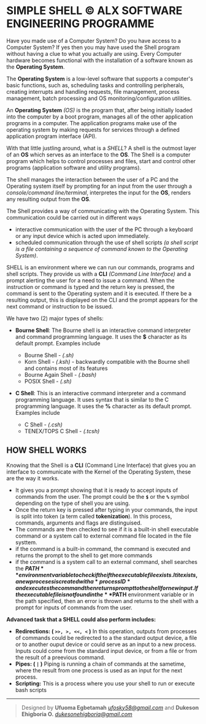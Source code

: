 # SIMPLE SHELL &copy; ALX SOFTWARE ENGINEERING PROGRAMME

Have you made use of a Computer System? Do you have access to a Computer System? If yes then you may have used the Shell program without having a clue to what you actually are using. Every Computer hardware becomes functional with the installation of a software known as the **Operating System**.

The **Operating System** is a low-level software that supports a computer's basic functions, such as, scheduling tasks and controlling peripherals, creating interrupts and handling requests, file management, process management, batch processing and OS monitoring/configuration utilities.

An **Operating System** *(OS)* is the program that, after being initially loaded into the computer by a boot program, manages all of the other application programs in a computer. The application programs make use of the operating system by making requests for services through a defined application program interface (API).

With that little justling around, what is a *SHELL*? A shell is the outmost layer of an **OS** which serves as an interface to the **OS**. The Shell is a computer program which helps to control processes and files, start and control other programs (application software and utility programs).

The shell manages the interaction between the user of a PC and the Operating system itself by prompting for an input from the user through a *console/command line/terminal*, interpretes the input for the **OS**, renders any resulting output from the **OS**.

The Shell provides a way of communicating with the Operating System. This communication could be carried out in different ways

- interactive communication with the user of the PC through a keyboard or any input device which is acted upon immediately.
- scheduled communication through the use of shell scripts *(a shell script is a file containing a sequence of command known to the Operating System)*.

SHELL is an environment where we can run our commands, programs and shell scripts. They provide us with a **CLI** *(Command Line Interface)* and a prompt alerting the user for a need to issue a command. When the instruction or command is typed and the return key is pressed, the command is sent to the Operating system and it is executed. If there be a resulting output, this is displayed on the CLI and the prompt appears for the next command or instruction to be issued.
  
We have two (2) major types of shells:

- **Bourne Shell**: The Bourne shell is an interactive command interpreter and command programming language. It uses the **$** character as its default prompt. Examples include
  - Bourne Shell - *(.sh)*
  - Korn Shell - *(.ksh)* - backwardly compatible with the Bourne shell and contains most of its features
  - Bourne Again Shell - *(.bash)*
  - POSIX Shell - *(.sh)*
 
- **C Shell**: This is an interactive command interpreter and a command programming language. It uses syntax that is similar to the C programming language. It uses the **%** character as its default prompt. Examples include
  - C Shell - *(.csh)*
  - TENEX/TOPS C Shell - *(.tcsh)*
 
## HOW SHELL WORKS

Knowing that the Shell is a **CLI** (Command Line Interface) that gives you an interface to communicate with the Kernel of the Operating System, these are the way it works.
- It gives you a prompt showing that it is ready to accept inputs of commands from the user. The prompt could be the **`$`** or the **`%`** symbol depending on the type of shell you are using.
- Once the return key is pressed after typing in your commands, the input is split into token (a term called **tokenization**). In this process, commands, arguments and flags are distinguised.
- The commands are then checked to see if it is a built-in shell executable command or a system call to external command file located in the file systtem.
- if the command is a built-in command, the command is executed and returns the prompt to the shell to get more commands
- if the command is a system call to an external command, shell searches the **$PATH** environment variable to check if the if the executable file exists. It it exists, a new proceses is created with a *processID* and executes the command then returns prompt to the shell for new input. If the executable file is not found in the **$PATH** environment variable or in the path specified, then an error is thrown and returns to the shell with a prompt for inputs of commands from the user.

**Advanced task that a SHELL could also perform includes:**

- **Redirections: ( `>>, >, <<, <` )** In this operation, outputs from processes of commands could be redirected to a the standard output device, a file or to another ouput device or could serve as an input to a new process. Inputs could come from the standard input device, or from a file or from the result of a preevious command.
- **Pipes: ( `|` )** Piping is running a chain of commands at the sametime, where the result from one process is used as an input for the next process. 
- **Scripting:** This is a process where you use your shell to run or execute bash scripts 

---
> Designed by **Ufuoma Egbetamah** *ufosky58@gmail.com* and **Dukeson Ehigboria O.** *dukesonehigboria@gmail.com*
